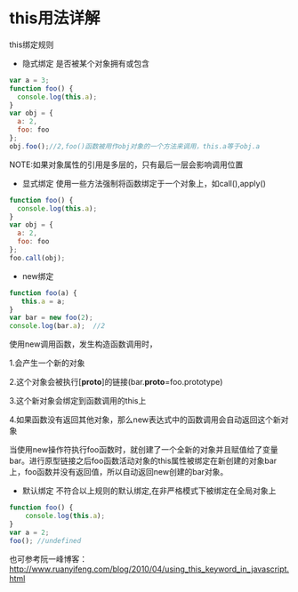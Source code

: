 # this用法详解
this绑定规则
* 隐式绑定
是否被某个对象拥有或包含   

```javascript
var a = 3;
function foo() {
  console.log(this.a);
}
var obj = {
  a: 2,
  foo: foo
};
obj.foo();//2,foo()函数被用作obj对象的一个方法来调用，this.a等于obj.a
```
NOTE:如果对象属性的引用是多层的，只有最后一层会影响调用位置

* 显式绑定
使用一些方法强制将函数绑定于一个对象上，如call(),apply()    

```javascript
function foo() {
  console.log(this.a);
}
var obj = {
  a: 2,
  foo: foo
};
foo.call(obj);
```

* new绑定   

```javascript
function foo(a) {  
   this.a = a;  
}  
var bar = new foo(2);  
console.log(bar.a);  //2
```
使用new调用函数，发生构造函数调用时，    

1.会产生一个新的对象   

2.这个对象会被执行[__proto__]的链接(bar.__proto__=foo.prototype)   

3.这个新对象会绑定到函数调用的this上    

4.如果函数没有返回其他对象，那么new表达式中的函数调用会自动返回这个新对象     


当使用new操作符执行foo函数时，就创建了一个全新的对象并且赋值给了变量bar。进行原型链接之后foo函数活动对象的this属性被绑定在新创建的对象bar上，foo函数并没有返回值，所以自动返回new创建的bar对象。

* 默认绑定
不符合以上规则的默认绑定,在非严格模式下被绑定在全局对象上

```javascript
function foo() {  
    console.log(this.a);  
}  
var a = 2;  
foo(); //undefined
```

也可参考阮一峰博客：http://www.ruanyifeng.com/blog/2010/04/using_this_keyword_in_javascript.html
